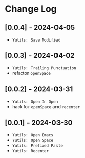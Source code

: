 # Change Log

## [0.0.4] - 2024-04-05

- `Yutils: Save Modified`

## [0.0.3] - 2024-04-02

- `Yutils: Trailing Punctuation`
- refactor `openSpace`

## [0.0.2] - 2024-03-31

- `Yutils: Open In Open`
- hack for `openSpace` and `recenter`

## [0.0.1] - 2024-03-30

- `Yutils: Open Emacs`
- `Yutils: Open Space`
- `Yutils: Prefixed Paste`
- `Yutils: Recenter`

